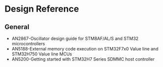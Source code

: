 # Design Reference

## General

+ AN2867-Oscillator design guide for STM8AF/AL/S and STM32 microcontrollers
+ AN5188-External memory code execution on STM32F7x0 Value line and STM32H750 Value line MCUs
+ AN5200-Getting started with STM32H7 Series SDMMC host controller

